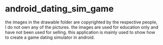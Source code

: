# android_dating_sim_game
the images in the drawable folder are copyrighted by the respective people,
I do not own any of the pictures. the images are used for education only and have not been used for selling.
this application is mainly used to show how to create a game dating simulator in android. 
